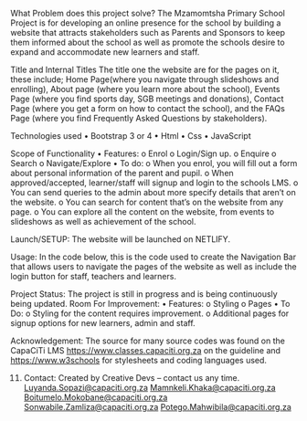 What Problem does this project solve?
The Mzamomtsha Primary School Project is for developing an online presence for the school by building a website that attracts stakeholders such as Parents and Sponsors to keep them informed about the school as well as promote the schools desire to expand and accommodate new learners and staff.


Title and Internal Titles
The title one the website are for the pages on it, these include; Home Page(where you navigate through slideshows and enrolling), About page (where you learn more about the school), Events Page (where you find sports day, SGB meetings and donations), Contact Page (where you get a form on how to contact the school), and the FAQs Page (where you find Frequently Asked Questions by stakeholders).


Technologies used 
•	Bootstrap 3 or 4
•	Html
•	Css
•	JavaScript

Scope of Functionality
•	Features:
o	Enrol
o	Login/Sign up.
o	Enquire
o	Search
o	Navigate/Explore
•	To do:
o	When you enrol, you will fill out a form about personal information of the parent and pupil.
o	When approved/accepted, learner/staff will signup and login to the schools LMS.
o	You can send queries to the admin about more specify details that aren’t on the website.
o	You can search for content that’s on the website from any page.
o	You can explore all the content on the website, from events to slideshows as well as achievement of the school.

Launch/SETUP:
The website will be launched on NETLIFY.

Usage:
In the code below, this is the code used to create the Navigation Bar that allows users to navigate the pages of the website as well as include the login button for staff, teachers and learners.
 
Project Status:
The project is still in progress and is being continuously being updated.
Room For Improvement:
•	Features:
o	Styling
o	Pages
•	To Do:
o	Styling for the content requires improvement.
o	Additional pages for signup options for new learners, admin and staff.

Acknowledgement:
The source for many source codes was found on the CapaCiTi LMS https://www.classes.capaciti.org.za on the guideline and https://www.w3schools for stylesheets and coding languages used.






11.	Contact:
Created by Creative Devs – contact us any time.
Luyanda.Sopazi@capaciti.org.za
Mamnkeli.Khaka@capaciti.org.za
Boitumelo.Mokobane@capaciti.org.za
Sonwabile.Zamliza@capaciti.org.za
Potego.Mahwibila@capaciti.org.za



